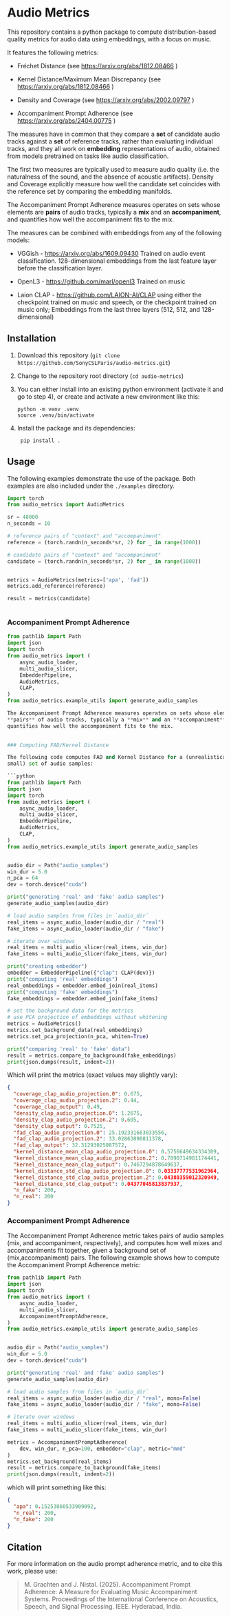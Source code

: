 # Audio Metrics

This repository contains a python package to compute distribution-based quality
metrics for audio data using embeddings, with a focus on music.

It features the following metrics:

* Fréchet Distance (see https://arxiv.org/abs/1812.08466 )

* Kernel Distance/Maximum Mean Discrepancy (see https://arxiv.org/abs/1812.08466 )

* Density and Coverage (see https://arxiv.org/abs/2002.09797 )

* Accompaniment Prompt Adherence (see https://arxiv.org/abs/2404.00775 )

The measures have in common that they compare a **set** of candidate audio
tracks against a **set** of reference tracks, rather than evaluating individual
tracks, and they all work on **embedding** representations of audio, obtained
from models pretrained on tasks like audio classification.

The first two measures are typically used to measure audio quality (i.e. the
naturalness of the sound, and the absence of acoustic artifacts). Density and
Coverage explicitly measure how well the candidate set coincides with the
reference set by comparing the embedding manifolds.

The Accompaniment Prompt Adherence measures operates on sets whose elements are
**pairs** of audio tracks, typically a **mix** and an **accompaniment**, and
quantifies how well the accompaniment fits to the mix.
 
The measures can be combined with embeddings from any of the following models:

* VGGish - https://arxiv.org/abs/1609.09430 Trained on audio event
  classification. 128-dimensional embeddings from the last feature layer before
  the classification layer.

* OpenL3 - https://github.com/marl/openl3 Trained on music

* Laion CLAP - https://github.com/LAION-AI/CLAP using either the checkpoint
  trained on music and speech, or the checkpoint trained on music only;
  Embeddings from the last three layers (512, 512, and 128-dimensional)



## Installation

1. Download this repository (`git clone https://github.com/SonyCSLParis/audio-metrics.git`)

2. Change to the repository root directory (`cd audio-metrics`)

3. You can either install into an existing python environment (activate it and
   go to step 4), or create and activate a new environment like this:

   ```
   python -m venv .venv
   source .venv/bin/activate
   ```

4. Install the package and its dependencies:
   ```
	pip install .
	```


## Usage

The following examples demonstrate the use of the package. Both examples are
also included under the `./examples` directory.


```python
import torch
from audio_metrics import AudioMetrics

sr = 48000
n_seconds = 10

# reference pairs of "context" and "accompaniment"
reference = (torch.randn(n_seconds*sr, 2) for _ in range(1000))

# candidate pairs of "context" and "accompaniment"
candidate = (torch.randn(n_seconds*sr, 2) for _ in range(1000))


metrics = AudioMetrics(metrics=['apa', 'fad'])
metrics.add_reference(reference)

result = metrics(candidate)



```

### Accompaniment Prompt Adherence

```python
from pathlib import Path
import json
import torch
from audio_metrics import (
    async_audio_loader,
    multi_audio_slicer,
    EmbedderPipeline,
    AudioMetrics,
    CLAP,
)
from audio_metrics.example_utils import generate_audio_samples

The Accompaniment Prompt Adherence measures operates on sets whose elements are
**pairs** of audio tracks, typically a **mix** and an **accompaniment**, and
quantifies how well the accompaniment fits to the mix.
 

### Computing FAD/Kernel Distance 

The following code computes FAD and Kernel Distance for a (unrealistically
small) set of audio samples:

```python
from pathlib import Path
import json
import torch
from audio_metrics import (
    async_audio_loader,
    multi_audio_slicer,
    EmbedderPipeline,
    AudioMetrics,
    CLAP,
)
from audio_metrics.example_utils import generate_audio_samples


audio_dir = Path("audio_samples")
win_dur = 5.0
n_pca = 64
dev = torch.device("cuda")

print("generating 'real' and 'fake' audio samples")
generate_audio_samples(audio_dir)

# load audio samples from files in `audio_dir`
real_items = async_audio_loader(audio_dir / "real")
fake_items = async_audio_loader(audio_dir / "fake")

# iterate over windows
real_items = multi_audio_slicer(real_items, win_dur)
fake_items = multi_audio_slicer(fake_items, win_dur)

print("creating embedder")
embedder = EmbedderPipeline({"clap": CLAP(dev)})
print("computing 'real' embeddings")
real_embeddings = embedder.embed_join(real_items)
print("computing 'fake' embeddings")
fake_embeddings = embedder.embed_join(fake_items)

# set the background data for the metrics
# use PCA projection of embeddings without whitening
metrics = AudioMetrics()
metrics.set_background_data(real_embeddings)
metrics.set_pca_projection(n_pca, whiten=True)

print("comparing 'real' to 'fake' data")
result = metrics.compare_to_background(fake_embeddings)
print(json.dumps(result, indent=2))
```

Which will print the metrics (exact values may slightly vary):

```json
{
  "coverage_clap_audio_projection.0": 0.675,
  "coverage_clap_audio_projection.2": 0.44,
  "coverage_clap_output": 0.49,
  "density_clap_audio_projection.0": 1.2675,
  "density_clap_audio_projection.2": 0.605,
  "density_clap_output": 0.7525,
  "fad_clap_audio_projection.0": 25.192331663033556,
  "fad_clap_audio_projection.2": 33.02863890811378,
  "fad_clap_output": 32.31293025087572,
  "kernel_distance_mean_clap_audio_projection.0": 0.5756649634334309,
  "kernel_distance_mean_clap_audio_projection.2": 0.7890714981174441,
  "kernel_distance_mean_clap_output": 0.7467294878649637,
  "kernel_distance_std_clap_audio_projection.0": 0.03337777531962964,
  "kernel_distance_std_clap_audio_projection.2": 0.04380359012320949,
  "kernel_distance_std_clap_output": 0.04377045813837937,
  "n_fake": 200,
  "n_real": 200
}
```

### Accompaniment Prompt Adherence

The Accompaniment Prompt Adherence metric takes pairs of audio samples (mix, and
accompaniment, respectively), and computes how well mixes and accompaniments fit
together, given a background set of (mix,accompaniment) pairs. The following
example shows how to compute the Accompaniment Prompt Adherence metric:

```python
from pathlib import Path
import json
import torch
from audio_metrics import (
    async_audio_loader,
    multi_audio_slicer,
    AccompanimentPromptAdherence,
)
from audio_metrics.example_utils import generate_audio_samples


audio_dir = Path("audio_samples")
win_dur = 5.0
dev = torch.device("cuda")

print("generating 'real' and 'fake' audio samples")
generate_audio_samples(audio_dir)

# load audio samples from files in `audio_dir`
real_items = async_audio_loader(audio_dir / "real", mono=False)
fake_items = async_audio_loader(audio_dir / "fake", mono=False)

# iterate over windows
real_items = multi_audio_slicer(real_items, win_dur)
fake_items = multi_audio_slicer(fake_items, win_dur)

metrics = AccompanimentPromptAdherence(
    dev, win_dur, n_pca=100, embedder="clap", metric="mmd"
)
metrics.set_background(real_items)
result = metrics.compare_to_background(fake_items)
print(json.dumps(result, indent=2))
```

which will print something like this:

```json
{
  "apa": 0.15253860533909092,
  "n_real": 200,
  "n_fake": 200
}

```

## Citation

For more information on the audio prompt adherence metric, and to cite this work, please use:


>  M. Grachten and J. Nistal. (2025). Accompaniment Prompt Adherence: A Measure for Evaluating Music Accompaniment Systems. Proceedings of the International Conference on Acoustics, Speech, and Signal Processing. IEEE. Hyderabad, India.

